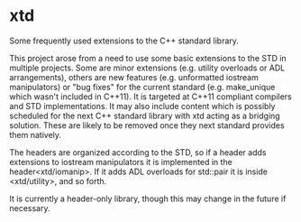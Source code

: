 xtd
===

Some frequently used extensions to the C++ standard library.

This project arose from a need to use some basic extensions to the STD in multiple projects. Some are minor extensions (e.g. utility overloads or ADL arrangements), others are new features (e.g. unformatted iostream manipulators) or "bug fixes" for the current standard (e.g. make_unique which wasn't included in C++11). It is targeted at C++11 compliant compilers and STD implementations. It may also include content which is possibly scheduled for the next C++ standard library with xtd acting as a bridging solution. These are likely to be removed once they next standard provides them natively.

The headers are organized according to the STD, so if a header adds extensions to iostream manipulators it is implemented in the header&lt;xtd/iomanip&gt;. If it adds ADL overloads for std::pair it is inside &lt;xtd/utility&gt;, and so forth.

It is currently a header-only library, though this may change in the future if necessary.
